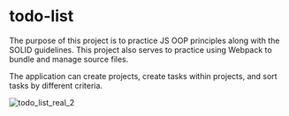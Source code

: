 # todo-list

The purpose of this project is to practice JS OOP principles along with the SOLID guidelines. This project also serves to practice using Webpack to bundle and manage source files.

The application can create projects, create tasks within projects, and sort tasks by different criteria.

![todo_list_real_2](https://github.com/Varulli/todo-list/assets/120419874/90e5c61c-ba3a-4bf2-b232-a2a70905a294)
